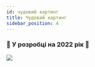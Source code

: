 ```yaml
---
id: чудовий картинг
title: Чудовий картинг
sidebar_position: 4
---
```


### 🚧 У розробці на 2022 рік 🚧

![](/img/niftykart_v01.png)
